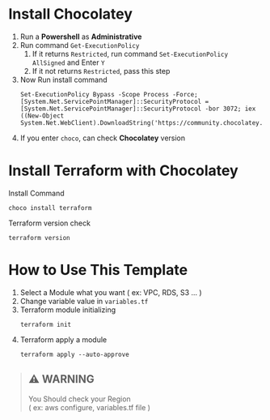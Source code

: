 # Install Chocolatey
1. Run a **Powershell** as **Administrative**
2. Run command `Get-ExecutionPolicy`
    1. If it returns `Restricted`, run command `Set-ExecutionPolicy AllSigned` and Enter `Y`
    2. If it not returns `Restricted`, pass this step
3. Now Run install command
    ```
    Set-ExecutionPolicy Bypass -Scope Process -Force; [System.Net.ServicePointManager]::SecurityProtocol = [System.Net.ServicePointManager]::SecurityProtocol -bor 3072; iex ((New-Object System.Net.WebClient).DownloadString('https://community.chocolatey.org/install.ps1'))
    ```
4. If you enter `choco`, can check **Chocolatey** version


# Install Terraform with Chocolatey
Install Command
```
choco install terraform
```
Terraform version check
```
terraform version
```


# How to Use This Template
1. Select a Module what you want ( ex: VPC, RDS, S3 ... )
2. Change variable value in `variables.tf`
3. Terraform module initializing
    ```
    terraform init
    ```
4. Terraform apply a module
    ```
    terraform apply --auto-approve
    ```

> ## ⚠️ **WARNING**  
> You Should check your Region  
> ( ex: aws configure, variables.tf file )